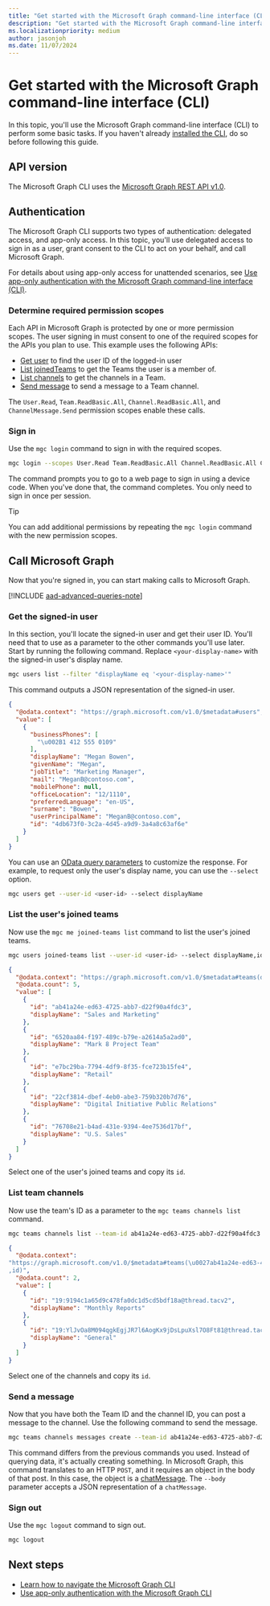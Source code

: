 ```yaml
---
title: "Get started with the Microsoft Graph command-line interface (CLI)"
description: "Get started with the Microsoft Graph command-line interface by using it perform some basic tasks."
ms.localizationpriority: medium
author: jasonjoh
ms.date: 11/07/2024
---
```


# Get started with the Microsoft Graph command-line interface (CLI)

In this topic, you'll use the Microsoft Graph command-line interface (CLI) to perform some basic tasks. If you haven't already [installed the CLI](installation.md), do so before following this guide.

## API version

The Microsoft Graph CLI uses the [Microsoft Graph REST API v1.0](/graph/api/overview?view=graph-rest-1.0&preserve-view=true).

## Authentication

The Microsoft Graph CLI supports two types of authentication: delegated access, and app-only access. In this topic, you'll use delegated access to sign in as a user, grant consent to the CLI to act on your behalf, and call Microsoft Graph.

For details about using app-only access for unattended scenarios, see [Use app-only authentication with the Microsoft Graph command-line interface (CLI)](app-only.md).

### Determine required permission scopes

Each API in Microsoft Graph is protected by one or more permission scopes. The user signing in must consent to one of the required scopes for the APIs you plan to use. This example uses the following APIs:

- [Get user](/graph/api/user-get?view=graph-rest-1.0&preserve-view=true) to find the user ID of the logged-in user
- [List joinedTeams](/graph/api/user-list-joinedteams?view=graph-rest-1.0&preserve-view=true) to get the Teams the user is a member of.
- [List channels](/graph/api/channel-list?view=graph-rest-1.0&preserve-view=true) to get the channels in a Team.
- [Send message](/graph/api/channel-post-messages?view=graph-rest-1.0&preserve-view=true) to send a message to a Team channel.

The `User.Read`, `Team.ReadBasic.All`, `Channel.ReadBasic.All`, and `ChannelMessage.Send` permission scopes enable these calls.

### Sign in

Use the `mgc login` command to sign in with the required scopes.

```bash
mgc login --scopes User.Read Team.ReadBasic.All Channel.ReadBasic.All ChannelMessage.Send
```

The command prompts you to go to a web page to sign in using a device code. When you've done that, the command completes. You only need to sign in once per session.

> [!TIP]
> You can add additional permissions by repeating the `mgc login` command with the new permission scopes.

## Call Microsoft Graph

Now that you're signed in, you can start making calls to Microsoft Graph.

[!INCLUDE [aad-advanced-queries-note](../../includes/aad-advanced-queries-note.md)]

### Get the signed-in user

In this section, you'll locate the signed-in user and get their user ID. You'll need that to use as a parameter to the other commands you'll use later. Start by running the following command. Replace `<your-display-name>` with the signed-in user's display name.

```bash
mgc users list --filter "displayName eq '<your-display-name>'"
```

This command outputs a JSON representation of the signed-in user.

```json
{
  "@odata.context": "https://graph.microsoft.com/v1.0/$metadata#users",
  "value": [
    {
      "businessPhones": [
        "\u002B1 412 555 0109"
      ],
      "displayName": "Megan Bowen",
      "givenName": "Megan",
      "jobTitle": "Marketing Manager",
      "mail": "MeganB@contoso.com",
      "mobilePhone": null,
      "officeLocation": "12/1110",
      "preferredLanguage": "en-US",
      "surname": "Bowen",
      "userPrincipalName": "MeganB@contoso.com",
      "id": "4db673f0-3c2a-4d45-a9d9-3a4a8c63af6e"
    }
  ]
}
```

You can use an [OData query parameters](../query-parameters.md) to customize the response. For example, to request only the user's display name, you can use the `--select` option.

```bash
mgc users get --user-id <user-id> --select displayName
```

### List the user's joined teams

Now use the `mgc me joined-teams list` command to list the user's joined teams.

```bash
mgc users joined-teams list --user-id <user-id> --select displayName,id
```

```json
{
  "@odata.context": "https://graph.microsoft.com/v1.0/$metadata#teams(displayName,id)",
  "@odata.count": 5,
  "value": [
    {
      "id": "ab41a24e-ed63-4725-abb7-d22f90a4fdc3",
      "displayName": "Sales and Marketing"
    },
    {
      "id": "6520aa84-f197-489c-b79e-a2614a5a2ad0",
      "displayName": "Mark 8 Project Team"
    },
    {
      "id": "e7bc29ba-7794-4df9-8f35-fce723b15fe4",
      "displayName": "Retail"
    },
    {
      "id": "22cf3814-dbef-4eb0-abe3-759b320b7d76",
      "displayName": "Digital Initiative Public Relations"
    },
    {
      "id": "76708e21-b4ad-431e-9394-4ee7536d17bf",
      "displayName": "U.S. Sales"
    }
  ]
}
```

Select one of the user's joined teams and copy its `id`.

### List team channels

Now use the team's ID as a parameter to the `mgc teams channels list` command.

```bash
mgc teams channels list --team-id ab41a24e-ed63-4725-abb7-d22f90a4fdc3 --select displayName,id
```

```json
{
  "@odata.context":
"https://graph.microsoft.com/v1.0/$metadata#teams(\u0027ab41a24e-ed63-4725-abb7-d22f90a4fdc3\u0027)/channels(displayName
,id)",
  "@odata.count": 2,
  "value": [
    {
      "id": "19:9194c1a65d9c478fa0dc1d5cd5bdf18a@thread.tacv2",
      "displayName": "Monthly Reports"
    },
    {
      "id": "19:YlJvOa8M094qgkEgjJR7l6AogKx9jDsLpuXsl7O8Ft81@thread.tacv2",
      "displayName": "General"
    }
  ]
}
```

Select one of the channels and copy its `id`.

### Send a message

Now that you have both the Team ID and the channel ID, you can post a message to the channel. Use the following command to send the message.

```bash
mgc teams channels messages create --team-id ab41a24e-ed63-4725-abb7-d22f90a4fdc3 --channel-id 19:YlJvOa8M094qgkEgjJR7l6AogKx9jDsLpuXsl7O8Ft81@thread.tacv2 --body '{"body": {"content": "Hello world!"}, "importance": "urgent"}'
```

This command differs from the previous commands you used. Instead of querying data, it's actually creating something. In Microsoft Graph, this command translates to an HTTP `POST`, and it requires an object in the body of that post. In this case, the object is a [chatMessage](/graph/api/resources/chatmessage). The `--body` parameter accepts a JSON representation of a `chatMessage`.

### Sign out

Use the `mgc logout` command to sign out.

```bash
mgc logout
```

## Next steps

- [Learn how to navigate the Microsoft Graph CLI](navigating.md)
- [Use app-only authentication with the Microsoft Graph CLI](app-only.md)
